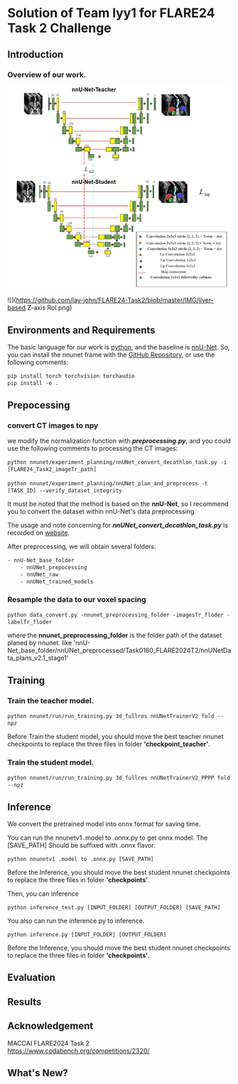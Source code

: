 #  Solution of Team lyy1 for FLARE24 Task 2 Challenge

## Introduction

### Overview of our work.

![](https://github.com/lay-john/FLARE24-Task2/blob/master/IMG/model.png)

![](https://github.com/lay-john/FLARE24-Task2/blob/master/IMG/liver-based Z-axis RoI.png)



## Environments and Requirements

The basic language for our work is [python](https://www.python.org/), and the baseline
is [nnU-Net](https://github.com/MIC-DKFZ/nnUNet/tree/nnunetv1). So, you can install the nnunet frame with
the [GitHub Repository](https://github.com/MIC-DKFZ/nnUNet/tree/nnunetv1), or use the following comments:

```
pip install torch torchvision torchaudio
pip install -e .
```

## Prepocessing

### convert CT images to npy

we modify the normalization function with ___preprocessing.py___,
and you could use the following comments to processing the CT images:

```
python nnunet/experiment_planning/nnUNet_convert_decathlon_task.py -i [FLARE24_Task2_imageTr_path]

python nnunet/experiment_planning/nnUNet_plan_and_preprocess -t [TASK_ID] --verify_dataset_integrity
```

It must be noted that the method is based on the __nnU-Net__, so I recommend you to convert the dataset within nnU-Net's
data preprocessing.

The usage and note concerning for ___nnUNet_convert_decathlon_task.py___ is recorded
on [website](https://github.com/MIC-DKFZ/nnUNet/blob/nnunetv1/documentation/dataset_conversion.md).

After preprocessing, we will obtain several folders:

```
- nnU-Net_base_folder
    - nnUNet_prepocessing
    - nnUNet_raw
    - nnUNet_trained_models
```

### Resample the data to our voxel spacing

```
python data_convert.py -nnunet_preprocessing_folder -imagesTr_floder -labelTr_floder
```
where the __nnunet_preprocessing_folder__ is the folder path of the dataset planed by nnunet. like 'nnU-Net_base_folder/nnUNet_preprocessed/Task0160_FLARE2024T2/nnUNetData_plans_v2.1_stage1'

## Training

### Train the teacher model.

```
python nnunet/run/run_training.py 3d_fullres nnUNetTrainerV2 fold --npz
```

Before Train the student model, you should move the best teacher nnunet checkpoints to replace the three files in folder __'checkpoint_teacher'__.

### Train the student model.

```
python nnunet/run/run_training.py 3d_fullres nnUNetTrainerV2_PPPP fold --npz
```



## Inference

We convert the pretrained model into onnx format for saving time. 

You can run the nnunetv1 .model to .onnx.py to get onnx model. The [SAVE_PATH] Should be suffixed with .onnx flavor.

```
python nnunetv1 .model to .onnx.py [SAVE_PATH]
```

Before the Inference, you should move the best student nnunet checkpoints to replace the three files in folder __'checkpoints'__.



Then, you can inference

```
python inference_test.py [INPUT_FOLDER] [OUTPUT_FOLDER] [SAVE_PATH]
```



You also can run the inference.py to inference.

```
python inference.py [INPUT_FOLDER] [OUTPUT_FOLDER]
```
Before the Inference, you should move the best student nnunet checkpoints to replace the three files in folder __'checkpoints'__.



## Evaluation

## Results


## Acknowledgement

MACCAI FLARE2024 Task 2 https://www.codabench.org/competitions/2320/


## What's New?




